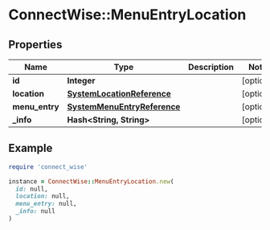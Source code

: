 # ConnectWise::MenuEntryLocation

## Properties

| Name | Type | Description | Notes |
| ---- | ---- | ----------- | ----- |
| **id** | **Integer** |  | [optional] |
| **location** | [**SystemLocationReference**](SystemLocationReference.md) |  | [optional] |
| **menu_entry** | [**SystemMenuEntryReference**](SystemMenuEntryReference.md) |  | [optional] |
| **_info** | **Hash&lt;String, String&gt;** |  | [optional] |

## Example

```ruby
require 'connect_wise'

instance = ConnectWise::MenuEntryLocation.new(
  id: null,
  location: null,
  menu_entry: null,
  _info: null
)
```

